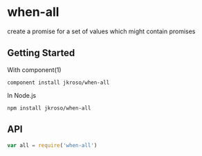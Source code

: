 # when-all

create a promise for a set of values which might contain promises

## Getting Started

With component(1) 

`component install jkroso/when-all`

In Node.js 

`npm install jkroso/when-all`

## API

```javascript
var all = require('when-all')
```
